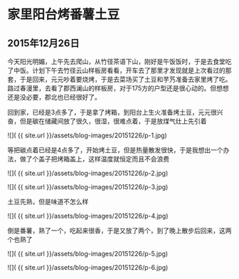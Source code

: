 家里阳台烤番薯土豆
=======================

2015年12月26日
-----------------------
今天阳光明媚，上午先去爬山，从竹径茶语下山，刚好是午饭饭时，于是去食堂吃了中饭。计划下午去竹径云山样板房看看，开车去了那里才发现就是上次看过的那套，于是回来，元元吵着要烧烤，于是去菜场买了土豆和芋艿准备去家里烤了吃。路过春漫里，去看了郡西澜山的样板房，对于175方的户型还是很心动的。但想想还是没必要，郡北也已经很好了。

回到家，已经是3点多了，于是拿了烤箱，到阳台上生火准备烤土豆，元元很兴奋，但是碳在储藏间放了很久，很湿，很难点着，于是放煤气灶上先引着

![]( {{ site.url }}/assets/blog-images/20151226/p-1.jpg)

等把碳点着已经是4点多了，开始烤土豆，但是热量散发很快，于是我想出一个办法，做了个盖子把烤箱盖上，这样温度就恒定而且不会浪费

![]( {{ site.url }}/assets/blog-images/20151226/p-2.jpg)

![]( {{ site.url }}/assets/blog-images/20151226/p-3.jpg)

土豆先熟，但是味道不怎么样

![]( {{ site.url }}/assets/blog-images/20151226/p-4.jpg)

倒是番薯，熟了一个，吃起来很香，于是又放了两个，到了晚上散步后回来，这两个也熟了

![]( {{ site.url }}/assets/blog-images/20151226/p-5.jpg)

![]( {{ site.url }}/assets/blog-images/20151226/p-6.jpg)